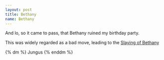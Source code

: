 ```yaml
---
layout: post
title: Bethany
name: Bethany
---
```


And lo, so it came to pass, that Bethany ruined my birthday party.

This was widely regarded as a bad move, leading to the [Slaying of Bethany](/history/slaying_of_bethany)

{% dm %}
Jungus
{% enddm %}